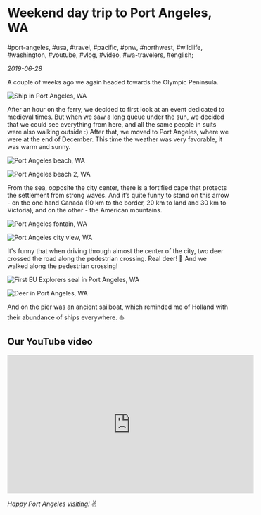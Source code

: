 # Weekend day trip to Port Angeles, WA

#port-angeles, #usa, #travel, #pacific, #pnw, #northwest, #wildlife, #washington, #youtube, #vlog, #video, #wa-travelers, #english;

_2019-06-28_

A couple of weeks ago we again headed towards the Olympic Peninsula.

![Ship in Port Angeles, WA](/images/weekend-day-trip-to-port-angeles-wa/1.jpg "Ship in Port Angeles, WA")

After an hour on the ferry, we decided to first look at an event dedicated to medieval times. But when we saw a long queue under the sun, we decided that we could see everything from here, and all the same people in suits were also walking outside :) After that, we moved to Port Angeles, where we were at the end of December. This time the weather was very favorable, it was warm and sunny.

![Port Angeles beach, WA](/images/weekend-day-trip-to-port-angeles-wa/2.jpg "Port Angeles beach, WA")

![Port Angeles beach 2, WA](/images/weekend-day-trip-to-port-angeles-wa/3.jpg "Port Angeles beach 2, WA")

From the sea, opposite the city center, there is a fortified cape that protects the settlement from strong waves. And it’s quite funny to stand on this arrow - on the one hand Canada (10 km to the border, 20 km to land and 30 km to Victoria), and on the other - the American mountains.

![Port Angeles fontain, WA](/images/weekend-day-trip-to-port-angeles-wa/4.jpg "Port Angeles fontain, WA")

![Port Angeles city view, WA](/images/weekend-day-trip-to-port-angeles-wa/5.jpg "Port Angelescity view, WA")

It's funny that when driving through almost the center of the city, two deer crossed the road along the pedestrian crossing. Real deer! 🦌 And we walked along the pedestrian crossing!

![First EU Explorers seal in Port Angeles, WA](/images/weekend-day-trip-to-port-angeles-wa/6.jpg "First EU Explorers seal in Port Angeles, WA")

![Deer in Port Angeles, WA](/images/weekend-day-trip-to-port-angeles-wa/7.jpg "Deer in Port Angeles, WA")

And on the pier was an ancient sailboat, which reminded me of Holland with their abundance of ships everywhere. ⛵️

## Our YouTube video

<div class="responsive-iframe">
<iframe width="560" height="315" src="https://www.youtube.com/embed/55KawuirWk4" title="YouTube video player" frameborder="0" allow="accelerometer; autoplay; clipboard-write; encrypted-media; gyroscope; picture-in-picture" allowfullscreen></iframe>
</div>

_Happy Port Angeles visiting!_ :v:
